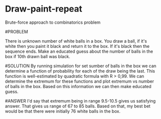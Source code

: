 # Draw-paint-repeat
Brute-force approach to combinatorics problem

#PROBLEM

There is unknown number of white balls in a box. You draw a ball, if it's white then you paint it black and return it to the box. If it's black then the sequence ends. Make an educated guess about the number of balls in the box if 10th drawn ball was black.

#SOLUTION
By running simulation for set sumber of balls in the box we can determine a function of probability for each of the draw being the last. This function is well-estimated by quadratic formula with R > 0,99. We can determine the extremum for these functions and plot extremum vs number of balls in the box. Based on this information we can then make educated guess. 

#ANSWER
I'd say that extremum being in range 9.5-10.5 gives us satisfying answer. That gives us range of 67 to 85 balls. Based on that, my best bet would be that there were initially 76 white balls in the box.
